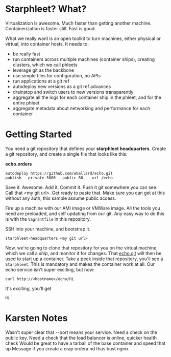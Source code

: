 # Starphleet? What?
Virtualization is awesome. Much faster than getting another machine.
Containerization is faster still. Fast is good.

What we really want is an open toolkit to turn machines, either physical
or virtual, into container hosts. It needs to:

* be really fast
* run containers across multiple machines (container ships), creating
  clusters, which we call phleets
* leverage git as the backbone
* use simple files for configuration, no APIs
* run applications at a git ref
* autodeploy new versions as a git ref advances
* drainstop and switch users to new versions transparently
* aggregate all the logs for each container ship in the phleet, and for
  the entire phleet
* aggregate metadata about networking and performance for each container

# Getting Started
You need a git repository that defines your **starphleet headquarters**.
Create a git repository, and create a single file that looks like this:

**echo.orders**
```
autodeploy https://github.com/wballard/echo.git
publish --private 3000 --public 80  --url /echo
```

Save it. Awesome. Add it. Commit it. Push it git somewhere you can see.
Call that \<my git url\>. Get ready to paste that. Make sure you can get
at this without any auth, this sample assume public access.

Fire up a machine with our AMI image or VMWare image. All the tools you
need are preloaded, and self updating from our git. Any easy way to do
this is with the `Vagrantfile` in this repository.

SSH into your machine, and bootstrap it.

```
starphleet-headquarters <my git url>
```

Now, we're going to clone that repository for you on the virtual
machine, which we call a *ship*, and monitor it for changes. That
[echo.git](https://github.com/wballard/echo.git) will then be used to
start up a container. Take a peek inside that repository, you'll see a
`Starphleet`. This is mandatory and makes the container work at all. Our
echo service isn't super exciting, but now:

```
curl http://<hostname>/echo/Hi
```

It's exciting, you'll get
```
Hi
```


# Karsten Notes
Wasn't super clear that --port means your service.
Need a check on the public key.
Need a check that the load balancer is online, quicker health check
Would be great to have a tarball of the base container and speed that up
Message if you create a crap ordera nd thus bust nginx


